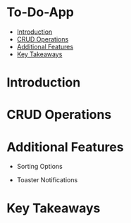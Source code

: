 # To-Do-App
<ul>
    <li><a href="#Introduction">Introduction</a></li>
    <li><a href="#CRUD Operations">CRUD Operations</a></li>
    <li><a href="#Additional Features">Additional Features</a></li>
    <li><a href="#Key Takeaways">Key Takeaways</a></li>
</ul>

<h1 id="Introduction">Introduction</h1>

<h1 id="CRUD Operations">CRUD Operations</h1>

<h1 id="Additional Features">Additional Features</h1>
<ul>
  <li>Sorting Options</li>
</ul>
<ul>
  <li>Toaster Notifications</li>
</ul>

<h1 id="Key Takeaways">Key Takeaways</h1>
